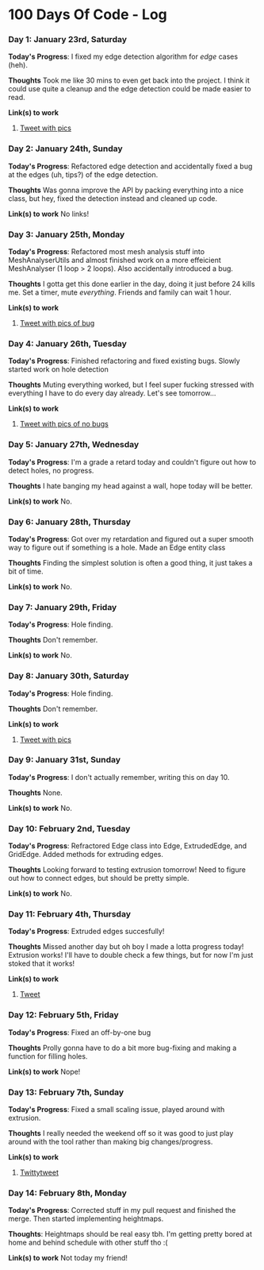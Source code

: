 # 100 Days Of Code - Log

### Day 1: January 23rd, Saturday

**Today's Progress**: I fixed my edge detection algorithm for *edge* cases (heh).

**Thoughts** Took me like 30 mins to even get back into the project. I think it could use quite a cleanup and the edge detection could be made easier to read.

**Link(s) to work**
1. [Tweet with pics](https://twitter.com/MarrMany/status/1353103805798371329)


### Day 2: January 24th, Sunday

**Today's Progress**: Refactored edge detection and accidentally fixed a bug at the edges (uh, tips?) of the edge detection.

**Thoughts** Was gonna improve the API by packing everything into a nice class, but hey, fixed the detection instead and cleaned up code.

**Link(s) to work**
No links!


### Day 3: January 25th, Monday

**Today's Progress**: Refactored most mesh analysis stuff into MeshAnalyserUtils and almost finished work on a more effeicient MeshAnalyser (1 loop > 2 loops). Also accidentally introduced a bug.

**Thoughts** I gotta get this done earlier in the day, doing it just before 24 kills me. Set a timer, mute *everything*. Friends and family can wait 1 hour.

**Link(s) to work**
1. [Tweet with pics of bug](https://twitter.com/MarrMany/status/1353832309208866816)


### Day 4: January 26th, Tuesday

**Today's Progress**: Finished refactoring and fixed existing bugs. Slowly started work on hole detection

**Thoughts** Muting everything worked, but I feel super fucking stressed with everything I have to do every day already. Let's see tomorrow...

**Link(s) to work**
1. [Tweet with pics of no bugs](https://twitter.com/MarrMany/status/1354167129524891650)


### Day 5: January 27th, Wednesday

**Today's Progress**: I'm a grade a retard today and couldn't figure out how to detect holes, no progress.

**Thoughts** I hate banging my head against a wall, hope today will be better.

**Link(s) to work**
No.


### Day 6: January 28th, Thursday

**Today's Progress**: Got over my retardation and figured out a super smooth way to figure out if something is a hole. Made an Edge entity class

**Thoughts** Finding the simplest solution is often a good thing, it just takes a bit of time.

**Link(s) to work**
No.


### Day 7: January 29th, Friday

**Today's Progress**: Hole finding.

**Thoughts** Don't remember.

**Link(s) to work**
No.


### Day 8: January 30th, Saturday

**Today's Progress**: Hole finding.

**Thoughts** Don't remember.

**Link(s) to work**
1. [Tweet with pics](https://twitter.com/MarrMany/status/1355655665902039040)


### Day 9: January 31st, Sunday

**Today's Progress**: I don't actually remember, writing this on day 10.

**Thoughts** None.

**Link(s) to work**
No.


### Day 10: February 2nd, Tuesday

**Today's Progress**: Refractored Edge class into Edge, ExtrudedEdge, and GridEdge. Added methods for extruding edges.

**Thoughts** Looking forward to testing extrusion tomorrow! Need to figure out how to connect edges, but should be pretty simple.

**Link(s) to work**
No.


### Day 11: February 4th, Thursday

**Today's Progress**: Extruded edges succesfully!

**Thoughts** Missed another day but oh boy I made a lotta progress today! Extrusion works! I'll have to double check a few things, but for now I'm just stoked that it works!

**Link(s) to work**
1. [Tweet](https://twitter.com/MarrMany/status/1357407961337970689)


### Day 12: February 5th, Friday

**Today's Progress**: Fixed an off-by-one bug

**Thoughts** Prolly gonna have to do a bit more bug-fixing and making a function for filling holes.

**Link(s) to work**
Nope!


### Day 13: February 7th, Sunday

**Today's Progress**: Fixed a small scaling issue, played around with extrusion.

**Thoughts** I really needed the weekend off so it was good to just play around with the tool rather than making big changes/progress.

**Link(s) to work**
1. [Twittytweet](https://twitter.com/MarrMany/status/1358468721405263875)


### Day 14: February 8th, Monday

**Today's Progress**: Corrected stuff in my pull request and finished the merge. Then started implementing heightmaps.

**Thoughts**: Heightmaps should be real easy tbh. I'm getting pretty bored at home and behind schedule with other stuff tho :(

**Link(s) to work**
Not today my friend!
